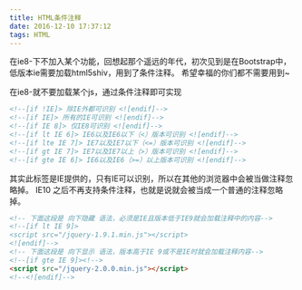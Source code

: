 ```yaml
---
title: HTML条件注释
date: 2016-12-10 17:37:12
tags: HTML
---
```

在ie8-下不加入某个功能，回想起那个遥远的年代，初次见到是在Bootstrap中，低版本ie需要加载html5shiv，用到了条件注释。
希望幸福的你们都不需要用到~

<!-- more -->
在ie8-就不要加载某个js，通过条件注释即可实现

```html
<!--[if !IE]> 除IE外都可识别 <![endif]-->
<!--[if IE]> 所有的IE可识别 <![endif]-->
<!--[if IE 8]> 仅IE8可识别 <![endif]-->
<!--[if lt IE 6]> IE6以及IE6以下（<）版本可识别 <![endif]-->
<!--[if lte IE 7]> IE7以及IE7以下（<=）版本可识别 <![endif]-->
<!--[if gt IE 7]> IE7以及IE7以上（>）版本可识别 <![endif]-->
<!--[if gte IE 6]> IE6以及IE6（>=）以上版本可识别 <![endif]-->

```

其实此标签是IE提供的，只有IE可以识别，所以在其他的浏览器中会被当做注释忽略掉。
IE10 之后不再支持条件注释，也就是说就会被当成一个普通的注释忽略掉。

```html
<!-- 下面这段是 向下隐藏 语法，必须是IE且版本低于IE9就会加载注释中的内容-->
<!--[if lt IE 9]>
<script src="/jquery-1.9.1.min.js"></script>
<![endif]-->
<!-- 下面这段是 向下显示 语法，版本高于IE 9或不是IE时就会加载注释内容-->
<!--[if gte IE 9]><!-->
<script src="/jquery-2.0.0.min.js"></script>
<!--<![endif]-->
```